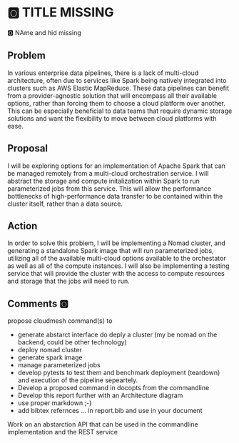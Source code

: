 # :o2: TITLE MISSING

:o2: NAme and hid missing

## Problem

In various enterprise data pipelines, there is a lack of multi-cloud
architecture, often due to services like Spark being natively integrated into
clusters such as AWS Elastic MapReduce.  These data pipelines can benefit from
a provider-agnostic solution that will encompass all their available options,
rather than forcing them to choose a cloud platform over another.  This can be
especially beneficial to data teams that require dynamic storage solutions and 
want the flexibility to move between cloud platforms with ease. 
      


## Proposal

I will be exploring options for an implementation of Apache Spark that can be
managed remotely from a multi-cloud orchestration service.  I will abstract the
storage and compute initalization within Spark to run parameterized jobs from
this service.  This will allow the performance bottlenecks of high-performance
data transfer to be contained within the cluster itself, rather than a data
source.



## Action

In order to solve this problem, I will be implementing a Nomad cluster, and
generating a standalone Spark image that will run parameterized jobs,
utilizing all of the available multi-cloud options available to the orchestator
as well as all of the compute instances.  I will also be implementing a testing
service that will provide the cluster with the access to compute resources and
storage that the jobs will need to run.

## Comments :o2:

propose cloudmesh command(s) to 

* generate abstarct interface do deply a cluster (my be nomad on the backend, could be other technology)
* deploy nomad cluster
* generate spark image
* manage parameterized jobs
* develop pytests to test them and benchmark deployment (teardown) and execution of the pipeline sepeartely.
* Develop a proposed command in docopts from the commandline
* Develop this report further with an Architecture diagram
* use proper markdown ;-)
* add bibtex refernces ... in report.bib and use in your document

Work on an abstarction API that can be used in the commandline implementation and the REST service

